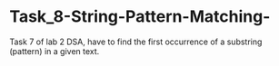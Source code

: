 # Task_8-String-Pattern-Matching-
Task 7 of lab 2 DSA, have to find the first occurrence of a substring (pattern) in a given text. 
